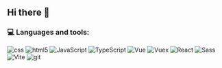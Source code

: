 ## Hi there 👋

### 💻 Languages and tools:

<p>
  <img alt="css" src="https://img.shields.io/badge/-CSS-017dc8?style=flat-square&logo=css3&logoColor=white" />
  <img alt="html5" src="https://img.shields.io/badge/-HTML5-E34F26?style=flat-square&logo=html5&logoColor=white" />
  <img alt="JavaScript" src="https://img.shields.io/badge/-JavaScript-EAA401?style=flat-square&logo=javascript&logoColor=white" />
  <img alt="TypeScript" src="https://img.shields.io/badge/-TypeScript-007ACC?style=flat-square&logo=typescript&logoColor=white" />
  <img alt="Vue" src="https://img.shields.io/badge/-Vue-41B883?style=flat-square&logo=vue.js&logoColor=white" />
  <img alt="Vuex" src="https://img.shields.io/badge/-Vuex-41B883?style=flat-square&logo=vuex&logoColor=white" />
<!--   <img alt="Pinia" src="https://img.shields.io/badge/-Git-F05032?style=flat-square&logo=git&logoColor=white" /> -->
  <img alt="React" src="https://img.shields.io/badge/-React-45b8d8?style=flat-square&logo=react&logoColor=white" />
  <img alt="Sass" src="https://img.shields.io/badge/-Sass-CC6699?style=flat-square&logo=sass&logoColor=white" />
  <img alt="Vite" src="https://img.shields.io/badge/-Vite-8F6EFE?style=flat-square&logo=vite&logoColor=white" />
  <img alt="git" src="https://img.shields.io/badge/-Git-F05032?style=flat-square&logo=git&logoColor=white" />
</p>



<div align="">
  <img src="http://github-profile-summary-cards.vercel.app/api/cards/profile-details?username=evasyukov&theme=tokyonight" alt=""/>
  <img src="http://github-profile-summary-cards.vercel.app/api/cards/stats?username=evasyukov&theme=tokyonight" alt=""/>
  <img src="http://github-profile-summary-cards.vercel.app/api/cards/repos-per-language?username=evasyukov&theme=tokyonight" alt=""/>
</div>

<!--
**evasyukov/evasyukov** is a ✨ _special_ ✨ repository because its `README.md` (this file) appears on your GitHub profile.

Here are some ideas to get you started:

- 🔭 I’m currently working on ...
- 🌱 I’m currently learning ...
- 👯 I’m looking to collaborate on ...
- 🤔 I’m looking for help with ...
- 💬 Ask me about ...
- 📫 How to reach me: ...
- 😄 Pronouns: ...
- ⚡ Fun fact: ...
-->
